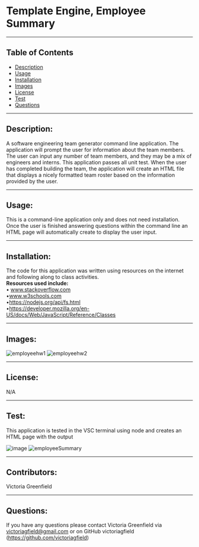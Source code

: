 # Template Engine, Employee Summary

  <hr>

  ## Table of Contents
  * [Description](#description)
  * [Usage](#usage)
  * [Installation](#installation)
  * [Images](#images)
  * [License](#license)
  * [Test](#test)
  * [Questions](#questions)

  <hr>

  ## Description: 
   A software engineering team generator command line application. The application will prompt the user for information about the team members. The user can input any number of team members, and they may be a mix of engineers and interns. This application passes all unit test. When the user has completed building the team, the application will create an HTML file that displays a nicely formatted team roster based on the information provided by the user.
 

   <hr>

  ## Usage: 
   This is a command-line application only and does not need installation. Once the user is finished answering questions within the command line an HTML page will automatically create to display the user input.


   <hr>

   ## Installation: 
   The code for this application was written using resources on the internet and following along to class activities.<br>
  <b> Resources used include: </b><br>
  • www.stackoverflow.com <br>
  •www.w3schools.com <br>
  •https://nodejs.org/api/fs.html <br>
  •https://developer.mozilla.org/en-US/docs/Web/JavaScript/Reference/Classes <br>
   
   <hr>
   
   ## Images:
![employeehw1](https://user-images.githubusercontent.com/66035385/91758221-a2af1f00-eb9d-11ea-90d5-864593411d7f.jpg)
![employeehw2](https://user-images.githubusercontent.com/66035385/91758224-a347b580-eb9d-11ea-9028-d2fe79ec8b7d.jpg) 



   <hr>

   ## License: 
   N/A


   <hr>

   ## Test: 
   This application is tested in the VSC terminal using node and creates an HTML page with the output
  
   ![image](https://user-images.githubusercontent.com/66035385/91774686-64bef480-ebb7-11ea-81ec-14e36b6d6eb1.png)
  ![employeeSummary](https://user-images.githubusercontent.com/66035385/91759667-09cdd300-eba0-11ea-89e2-5fd912d2e342.gif)



   <hr>

   ## Contributors: 
   Victoria Greenfield


   <hr>

## Questions: 
If you have any questions please contact Victoria Greenfield via victoriagfield@gmail.com or on GitHub victoriagfield (https://github.com/victoriagfield)

